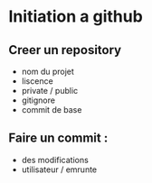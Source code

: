 # Initiation a github
## Creer un repository
- nom du projet
- liscence
- private / public
- gitignore
- commit de base

## Faire un commit :
- des modifications
- utilisateur / emrunte
